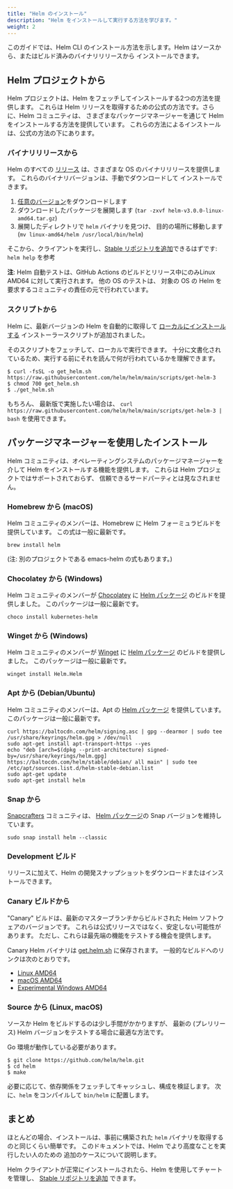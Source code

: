 ```yaml
---
title: "Helm のインストール"
description: "Helm をインストールして実行する方法を学びます。"
weight: 2
---
```


このガイドでは、Helm CLI のインストール方法を示します。Helm はソースから、またはビルド済みのバイナリリリースから
インストールできます。

## Helm プロジェクトから

Helm プロジェクトは、Helm をフェッチしてインストールする2つの方法を提供します。
これらは Helm リリースを取得するための公式の方法です。さらに、Helm コミュニティは、
さまざまなパッケージマネージャーを通じて Helm をインストールする方法を提供しています。
これらの方法によるインストールは、公式の方法の下にあります。

### バイナリリリースから

Helm のすべての [リリース](https://github.com/helm/helm/releases) は、さまざまな OS のバイナリリリースを提供します。
これらのバイナリバージョンは、手動でダウンロードして
インストールできます。

1. [任意のバージョン](https://github.com/helm/helm/releases)をダウンロードします
2. ダウンロードしたパッケージを展開します (`tar -zxvf helm-v3.0.0-linux-amd64.tar.gz`)
3. 展開したディレクトリで `helm` バイナリを見つけ、
   目的の場所に移動します (`mv linux-amd64/helm /usr/local/bin/helm`)

そこから、クライアントを実行し、[Stable リポジトリを追加](https://helm.sh/docs/intro/quickstart/#initialize-a-helm-chart-repository)できるはずです: `helm help` を参考

**注**: Helm 自動テストは、GitHub Actions のビルドとリリース中にのみLinux AMD64 に対して実行されます。
他の OS のテストは、
対象の OS の Helm を要求するコミュニティの責任の元で行われています。

### スクリプトから

Helm に、最新バージョンの Helm を自動的に取得して
[ローカルにインストールする](https://raw.githubusercontent.com/helm/helm/main/scripts/get-helm-3)
インストーラースクリプトが追加されました。

そのスクリプトをフェッチして、ローカルで実行できます。
十分に文書化されているため、実行する前にそれを読んで何が行われているかを理解できます。

```console
$ curl -fsSL -o get_helm.sh https://raw.githubusercontent.com/helm/helm/main/scripts/get-helm-3
$ chmod 700 get_helm.sh
$ ./get_helm.sh
```

もちろん、
最新版で実施したい場合は、
`curl https://raw.githubusercontent.com/helm/helm/main/scripts/get-helm-3 | bash` を使用できます。


## パッケージマネージャーを使用したインストール

Helm コミュニティは、オペレーティングシステムのパッケージマネージャーを介して Helm をインストールする機能を提供します。
これらは Helm プロジェクトではサポートされておらず、
信頼できるサードパーティとは見なされません。

### Homebrew から (macOS)

Helm コミュニティのメンバーは、Homebrew に Helm フォーミュラビルドを提供しています。
この式は一般に最新です。

```console
brew install helm
```

(注: 別のプロジェクトである emacs-helm の式もあります。)

### Chocolatey から (Windows)

Helm コミュニティのメンバーが [Chocolatey](https://chocolatey.org/) に
[Helm パッケージ](https://chocolatey.org/packages/kubernetes-helm) のビルドを提供しました。
このパッケージは一般に最新です。

```console
choco install kubernetes-helm
```

### Winget から (Windows)

Helm コミュニティのメンバーが [Winget](https://learn.microsoft.com/en-us/windows/package-manager/) に
[Helm パッケージ](https://github.com/microsoft/winget-pkgs/tree/master/manifests/h/Helm/Helm) のビルドを提供しました。
このパッケージは一般に最新です。

```console
winget install Helm.Helm
```

### Apt から (Debian/Ubuntu)

Helm コミュニティのメンバーは、Apt の [Helm パッケージ](https://helm.baltorepo.com/stable/debian/) を提供しています。
このパッケージは一般に最新です。

```console
curl https://baltocdn.com/helm/signing.asc | gpg --dearmor | sudo tee /usr/share/keyrings/helm.gpg > /dev/null
sudo apt-get install apt-transport-https --yes
echo "deb [arch=$(dpkg --print-architecture) signed-by=/usr/share/keyrings/helm.gpg] https://baltocdn.com/helm/stable/debian/ all main" | sudo tee /etc/apt/sources.list.d/helm-stable-debian.list
sudo apt-get update
sudo apt-get install helm
```

### Snap から

[Snapcrafters](https://github.com/snapcrafters) コミュニティは、
[Helm パッケージ](https://snapcraft.io/helm)の Snap バージョンを維持しています。

```console
sudo snap install helm --classic
```

### Development ビルド

リリースに加えて、Helm の開発スナップショットをダウンロードまたはインストールできます。

### Canary ビルドから

"Canary" ビルドは、最新のマスターブランチからビルドされた Helm ソフトウェアのバージョンです。
これらは公式リリースではなく、安定しない可能性があります。
ただし、これらは最先端の機能をテストする機会を提供します。

Canary Helm バイナリは [get.helm.sh](https://get.helm.sh) に保存されます。
一般的なビルドへのリンクは次のとおりです。

- [Linux AMD64](https://get.helm.sh/helm-canary-linux-amd64.tar.gz)
- [macOS AMD64](https://get.helm.sh/helm-canary-darwin-amd64.tar.gz)
- [Experimental Windows
  AMD64](https://get.helm.sh/helm-canary-windows-amd64.zip)

### Source から (Linux, macOS)

ソースか Helm をビルドするのは少し手間がかかりますが、
最新の (プレリリース) Helm バージョンをテストする場合に最適な方法です。

Go 環境が動作している必要があります。

```console
$ git clone https://github.com/helm/helm.git
$ cd helm
$ make
```

必要に応じて、依存関係をフェッチしてキャッシュし、構成を検証します。
次に、`helm` をコンパイルして `bin/helm` に配置します。

## まとめ

ほとんどの場合、インストールは、事前に構築された `helm` バイナリを取得するのと同じくらい簡単です。
このドキュメントでは、Helm でより高度なことを実行したい人のための
追加のケースについて説明します。

Helm クライアントが正常にインストールされたら、Helm を使用してチャートを管理し、
[Stable リポジトリを追加](https://helm.sh/docs/intro/quickstart/#initialize-a-helm-chart-repository) できます。
